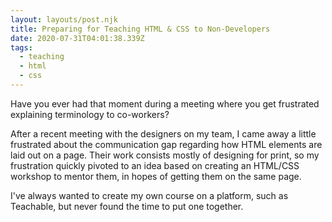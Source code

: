 ```yaml
---
layout: layouts/post.njk
title: Preparing for Teaching HTML & CSS to Non-Developers
date: 2020-07-31T04:01:38.339Z
tags:
  - teaching
  - html
  - css
---
```

Have you ever had that moment during a meeting where you get frustrated explaining terminology to co-workers? 

After a recent meeting with the designers on my team, I came away a little frustrated about the communication gap regarding how HTML elements are laid out on a page. Their work consists mostly of designing for print, so my frustration quickly pivoted to an idea based on creating an HTML/CSS workshop to mentor them, in hopes of getting them on the same page. 

I've always wanted to create my own course on a platform, such as Teachable, but never found the time to put one together. 